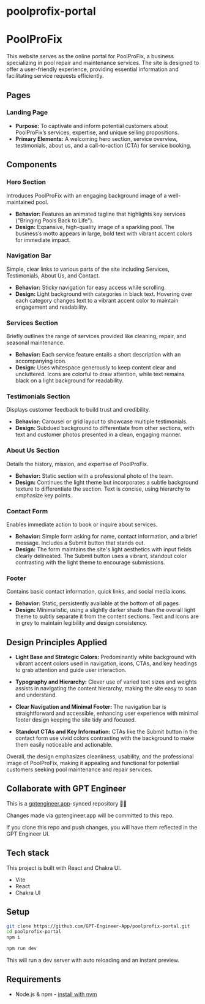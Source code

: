 # poolprofix-portal

# PoolProFix

This website serves as the online portal for PoolProFix, a business specializing in pool repair and maintenance services. The site is designed to offer a user-friendly experience, providing essential information and facilitating service requests efficiently.

## Pages

### Landing Page

- **Purpose:** To captivate and inform potential customers about PoolProFix’s services, expertise, and unique selling propositions.
- **Primary Elements:** A welcoming hero section, service overview, testimonials, about us, and a call-to-action (CTA) for service booking.

## Components

### Hero Section
Introduces PoolProFix with an engaging background image of a well-maintained pool.

- **Behavior:** Features an animated tagline that highlights key services ("Bringing Pools Back to Life").
- **Design:** Expansive, high-quality image of a sparkling pool. The business’s motto appears in large, bold text with vibrant accent colors for immediate impact.

### Navigation Bar
Simple, clear links to various parts of the site including Services, Testimonials, About Us, and Contact.

- **Behavior:** Sticky navigation for easy access while scrolling.
- **Design:** Light background with categories in black text. Hovering over each category changes text to a vibrant accent color to maintain engagement and readability.

### Services Section
Briefly outlines the range of services provided like cleaning, repair, and seasonal maintenance.

- **Behavior:** Each service feature entails a short description with an accompanying icon.
- **Design:** Uses whitespace generously to keep content clear and uncluttered. Icons are colorful to draw attention, while text remains black on a light background for readability.

### Testimonials Section
Displays customer feedback to build trust and credibility.

- **Behavior:** Carousel or grid layout to showcase multiple testimonials.
- **Design:** Subdued background to differentiate from other sections, with text and customer photos presented in a clean, engaging manner.

### About Us Section
Details the history, mission, and expertise of PoolProFix.

- **Behavior:** Static section with a professional photo of the team.
- **Design:** Continues the light theme but incorporates a subtle background texture to differentiate the section. Text is concise, using hierarchy to emphasize key points.

### Contact Form
Enables immediate action to book or inquire about services.

- **Behavior:** Simple form asking for name, contact information, and a brief message. Includes a Submit button that stands out.
- **Design:** The form maintains the site's light aesthetics with input fields clearly delineated. The Submit button uses a vibrant, standout color contrasting with the light theme to encourage submissions.

### Footer
Contains basic contact information, quick links, and social media icons.

- **Behavior:** Static, persistently available at the bottom of all pages.
- **Design:** Minimalistic, using a slightly darker shade than the overall light theme to subtly separate it from the content sections. Text and icons are in grey to maintain legibility and design consistency.

## Design Principles Applied

- **Light Base and Strategic Colors:** Predominantly white background with vibrant accent colors used in navigation, icons, CTAs, and key headings to grab attention and guide user interaction.

- **Typography and Hierarchy:** Clever use of varied text sizes and weights assists in navigating the content hierarchy, making the site easy to scan and understand.

- **Clear Navigation and Minimal Footer:** The navigation bar is straightforward and accessible, enhancing user experience with minimal footer design keeping the site tidy and focused.

- **Standout CTAs and Key Information:** CTAs like the Submit button in the contact form use vivid colors contrasting with the background to make them easily noticeable and actionable.

Overall, the design emphasizes cleanliness, usability, and the professional image of PoolProFix, making it appealing and functional for potential customers seeking pool maintenance and repair services.

## Collaborate with GPT Engineer

This is a [gptengineer.app](https://gptengineer.app)-synced repository 🌟🤖

Changes made via gptengineer.app will be committed to this repo.

If you clone this repo and push changes, you will have them reflected in the GPT Engineer UI.

## Tech stack

This project is built with React and Chakra UI.

- Vite
- React
- Chakra UI

## Setup

```sh
git clone https://github.com/GPT-Engineer-App/poolprofix-portal.git
cd poolprofix-portal
npm i
```

```sh
npm run dev
```

This will run a dev server with auto reloading and an instant preview.

## Requirements

- Node.js & npm - [install with nvm](https://github.com/nvm-sh/nvm#installing-and-updating)
